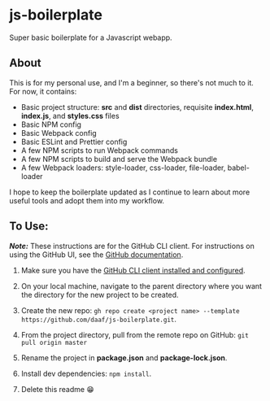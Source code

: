 # js-boilerplate

Super basic boilerplate for a Javascript webapp.

## About

This is for my personal use, and I'm a beginner, so there's not much to it. For now, it contains:

-   Basic project structure: **src** and **dist** directories, requisite **index.html**, **index.js**, and **styles.css** files
-   Basic NPM config
-   Basic Webpack config
-   Basic ESLint and Prettier config
-   A few NPM scripts to run Webpack commands
-   A few NPM scripts to build and serve the Webpack bundle
-   A few Webpack loaders: style-loader, css-loader, file-loader, babel-loader

I hope to keep the boilerplate updated as I continue to learn about more useful tools and adopt them into my workflow.

## To Use:

**_Note:_** These instructions are for the GitHub CLI client. For instructions on using the GitHub UI, see the [GitHub documentation](https://docs.github.com/en/free-pro-team@latest/github/creating-cloning-and-archiving-repositories/creating-a-repository-from-a-template).

1. Make sure you have the [GitHub CLI client installed and configured](https://github.com/cli/cli).

2. On your local machine, navigate to the parent directory where you want the directory for the new project to be created.

3. Create the new repo:
   `gh repo create <project name> --template https://github.com/daaf/js-boilerplate.git`.

4. From the project directory, pull from the remote repo on GitHub: `git pull origin master`

5. Rename the project in **package.json** and **package-lock.json**.

6. Install dev dependencies:
   `npm install`.

7. Delete this readme :grin:
